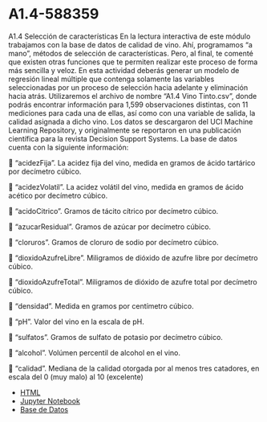 # A1.4-588359


A1.4 Selección de características
En la lectura interactiva de este módulo trabajamos con la base de datos de calidad de vino. Ahí,
programamos “a mano”, métodos de selección de características. Pero, al final, te comenté que
existen otras funciones que te permiten realizar este proceso de forma más sencilla y veloz. En
esta actividad deberás generar un modelo de regresión lineal múltiple que contenga solamente
las variables seleccionadas por un proceso de selección hacia adelante y eliminación hacia atrás.
Utilizaremos el archivo de nombre “A1.4 Vino Tinto.csv”, donde podrás encontrar información
para 1,599 observaciones distintas, con 11 mediciones para cada una de ellas, así como con una
variable de salida, la calidad asignada a dicho vino. Los datos se descargaron del UCI Machine
Learning Repository, y originalmente se reportaron en una publicación científica para la revista
Decision Support Systems.
La base de datos cuenta con la siguiente información:

 “acidezFija”. La acidez fija del vino, medida en gramos de ácido tartárico por decímetro
cúbico.

 “acidezVolatil”. La acidez volátil del vino, medida en gramos de ácido acético por
decímetro cúbico.

 “acidoCitrico”. Gramos de tácito cítrico por decímetro cúbico.

 “azucarResidual”. Gramos de azúcar por decímetro cúbico.

 “cloruros”. Gramos de cloruro de sodio por decímetro cúbico.

 “dioxidoAzufreLibre”. Miligramos de dióxido de azufre libre por decímetro cúbico.

 “dioxidoAzufreTotal”. Miligramos de dióxido de azufre total por decímetro cúbico.

 “densidad”. Medida en gramos por centímetro cúbico.

 “pH”. Valor del vino en la escala de pH.

 “sulfatos”. Gramos de sulfato de potasio por decímetro cúbico.


 “alcohol”. Volúmen percentil de alcohol en el vino.

 “calidad”. Mediana de la calidad otorgada por al menos tres catadores, en escala del 0
(muy malo) al 10 (excelente)


- [HTML](./A1.4_588359.html)
- [Jupyter Notebook](./A1.4_588359.ipynb)
- [Base de Datos](./A1.3%20NASA.csv)
